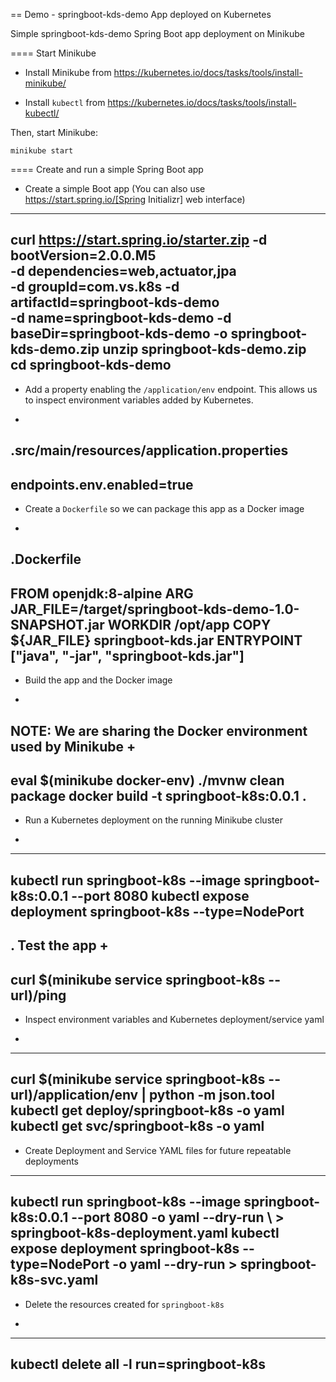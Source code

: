 == Demo - springboot-kds-demo App deployed on Kubernetes

Simple springboot-kds-demo Spring Boot app deployment on Minikube

==== Start Minikube 

- Install Minikube from https://kubernetes.io/docs/tasks/tools/install-minikube/

- Install `kubectl` from https://kubernetes.io/docs/tasks/tools/install-kubectl/

Then, start Minikube:

	minikube start

==== Create and run a simple Spring Boot app

- Create a simple Boot app (You can also use https://start.spring.io/[Spring Initializr] web interface)
-------
curl https://start.spring.io/starter.zip -d bootVersion=2.0.0.M5 \
     -d dependencies=web,actuator,jpa \
     -d groupId=com.vs.k8s -d artifactId=springboot-kds-demo \
     -d name=springboot-kds-demo -d baseDir=springboot-kds-demo -o springboot-kds-demo.zip
unzip springboot-kds-demo.zip
cd springboot-kds-demo
-------


- Add a property enabling the `/application/env` endpoint. This allows us to inspect environment variables added by Kubernetes.
+
.src/main/resources/application.properties
----
endpoints.env.enabled=true
----

- Create a `Dockerfile` so we can package this app as a Docker image
+
.Dockerfile
----
FROM openjdk:8-alpine
ARG JAR_FILE=/target/springboot-kds-demo-1.0-SNAPSHOT.jar
WORKDIR /opt/app
COPY ${JAR_FILE} springboot-kds.jar
ENTRYPOINT ["java", "-jar", "springboot-kds.jar"]
----

- Build the app and the Docker image 
+
NOTE: We are sharing the Docker environment used by Minikube
+
----
eval $(minikube docker-env)
./mvnw clean package
docker build -t springboot-k8s:0.0.1 .
----

- Run a Kubernetes deployment on the running Minikube cluster
+
----
kubectl run springboot-k8s --image springboot-k8s:0.0.1 --port 8080
kubectl expose deployment springboot-k8s --type=NodePort
----

. Test the app
+
----
curl $(minikube service springboot-k8s --url)/ping
----

- Inspect environment variables and Kubernetes deployment/service yaml
+
----
curl $(minikube service springboot-k8s --url)/application/env | python -m json.tool
kubectl get deploy/springboot-k8s -o yaml
kubectl get svc/springboot-k8s -o yaml
----

- Create Deployment and Service YAML files for future repeatable deployments

----
kubectl run springboot-k8s --image springboot-k8s:0.0.1 --port 8080 -o yaml --dry-run \ 
    > springboot-k8s-deployment.yaml
kubectl expose deployment springboot-k8s --type=NodePort -o yaml --dry-run > springboot-k8s-svc.yaml
----

- Delete the resources created for `springboot-k8s`
+
----
kubectl delete all -l run=springboot-k8s
----
